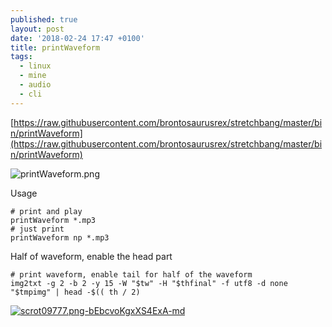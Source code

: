 ```yaml
---
published: true
layout: post
date: '2018-02-24 17:47 +0100'
title: printWaveform
tags:
  - linux
  - mine
  - audio
  - cli
---
```

[https://raw.githubusercontent.com/brontosaurusrex/stretchbang/master/bin/printWaveform](https://raw.githubusercontent.com/brontosaurusrex/stretchbang/master/bin/printWaveform)

![printWaveform.png]({{site.baseurl}}/media/printWaveform.png)  

Usage

	# print and play
	printWaveform *.mp3
    # just print
    printWaveform np *.mp3

Half of waveform, enable the head part

    # print waveform, enable tail for half of the waveform
    img2txt -g 2 -b 2 -y 15 -W "$tw" -H "$thfinal" -f utf8 -d none "$tmpimg" | head -$(( th / 2)
    
[![scrot09777.png-bEbcvoKgxXS4ExA-md](https://i.imgur.com/EMg0BjRl.jpg)](https://i.imgur.com/EMg0BjR.jpg)

